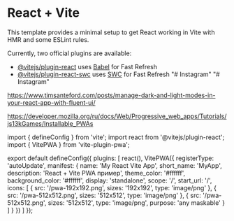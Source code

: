 # React + Vite

This template provides a minimal setup to get React working in Vite with HMR and some ESLint rules.

Currently, two official plugins are available:

- [@vitejs/plugin-react](https://github.com/vitejs/vite-plugin-react/blob/main/packages/plugin-react/README.md) uses [Babel](https://babeljs.io/) for Fast Refresh
- [@vitejs/plugin-react-swc](https://github.com/vitejs/vite-plugin-react-swc) uses [SWC](https://swc.rs/) for Fast Refresh
"# Instagram" 
"# Instagram"

https://www.timsanteford.com/posts/manage-dark-and-light-modes-in-your-react-app-with-fluent-ui/ 

https://developer.mozilla.org/ru/docs/Web/Progressive_web_apps/Tutorials/js13kGames/Installable_PWAs

import { defineConfig } from 'vite';
import react from '@vitejs/plugin-react';
import { VitePWA } from 'vite-plugin-pwa';

export default defineConfig({
  plugins: [
    react(),
    VitePWA({
      registerType: 'autoUpdate',
      manifest: {
        name: 'My React Vite App',
        short_name: 'MyApp',
        description: 'React + Vite PWA пример',
        theme_color: '#ffffff',
        background_color: '#ffffff',
        display: 'standalone',
        scope: '/',
        start_url: '/',
        icons: [
          {
            src: '/pwa-192x192.png',
            sizes: '192x192',
            type: 'image/png'
          },
          {
            src: '/pwa-512x512.png',
            sizes: '512x512',
            type: 'image/png'
          },
          {
            src: '/pwa-512x512.png',
            sizes: '512x512',
            type: 'image/png',
            purpose: 'any maskable'
          }
        ]
      }
    })
  ]
});
